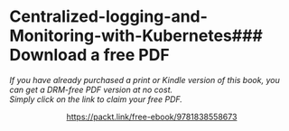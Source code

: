 # Centralized-logging-and-Monitoring-with-Kubernetes### Download a free PDF

 <i>If you have already purchased a print or Kindle version of this book, you can get a DRM-free PDF version at no cost.<br>Simply click on the link to claim your free PDF.</i>
<p align="center"> <a href="https://packt.link/free-ebook/9781838558673">https://packt.link/free-ebook/9781838558673 </a> </p>